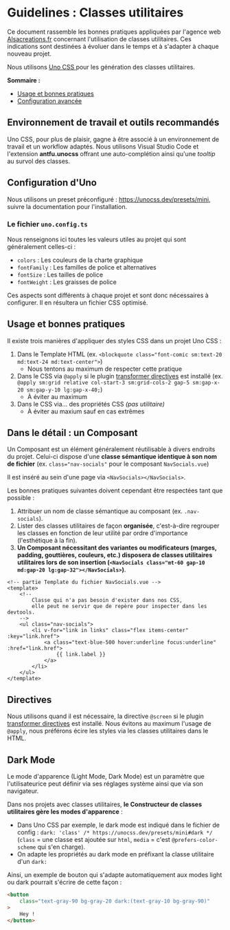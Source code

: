 # Guidelines : Classes utilitaires

Ce document rassemble les bonnes pratiques appliquées par l'agence web [Alsacreations.fr](https://www.alsacreations.fr/) concernant l'utilisation de classes utilitaires. Ces indications sont destinées à évoluer dans le temps et à s'adapter à chaque nouveau projet.

Nous utilisons [Uno CSS ](https://unocss.dev/) pour les génération des classes utilitaires.

**Sommaire :**

- [Usage et bonnes pratiques](#usage-et-bonnes-pratiques)
- [Configuration avancée](#configuration-avancée)

## Environnement de travail et outils recommandés

Uno CSS, pour plus de plaisir, gagne à être associé à un environnement de travail et un workflow adaptés. Nous utilisons Visual Studio Code et l'extension **antfu.unocss** offrant une auto-complétion ainsi qu'une _tooltip_ au survol des classes.

## Configuration d'Uno

Nous utilisons un preset préconfiguré : <https://unocss.dev/presets/mini>, suivre la documentation pour l'installation.

### Le fichier `uno.config.ts`

Nous renseignons ici toutes les valeurs utiles au projet qui sont généralement celles-ci :

- `colors` : Les couleurs de la charte graphique
- `fontFamily` : Les familles de police et alternatives
- `fontSize` : Les tailles de police
- `fontWeight` : Les graisses de police

Ces aspects sont différents à chaque projet et sont donc nécessaires à configurer. Il en résultera un fichier CSS optimisé.

## Usage et bonnes pratiques

Il existe trois manières d'appliquer des styles CSS dans un projet Uno CSS :

1. Dans le Template HTML (ex. `<blockquote class="font-comic sm:text-20 md:text-24 md:text-center">`)
    - Nous tentons au maximum de respecter cette pratique
2. Dans le CSS via `@apply` si le plugin [transformer directives](https://unocss.dev/transformers/directives) est installé (ex. `@apply sm:grid relative col-start-3 sm:grid-cols-2 gap-5 sm:gap-x-20 sm:gap-y-10 lg:gap-x-40;`)
    - À éviter au maximum
3. Dans le CSS via... des propriétés CSS _(pas utilitaire)_
    - À éviter au maxium sauf en cas extrêmes

## Dans le détail : un Composant

Un Composant est un élément généralement réutilisable à divers endroits du projet. Celui-ci dispose d'une **classe sémantique identique à son nom de fichier** (ex. `class="nav-socials"` pour le composant `NavSocials.vue`)

Il est inséré au sein d'une page via `<NavSocials></NavSocials>`.

Les bonnes pratiques suivantes doivent cependant être respectées tant que possible&nbsp;:

1. Attribuer un nom de classe sémantique au composant (ex. `.nav-socials`).
2. Lister des classes utilitaires de façon **organisée**, c'est-à-dire regrouper les classes en fonction de leur utilité par ordre d'importance (l'esthétique à la fin).
3. **Un Composant nécessitant des variantes ou modificateurs (marges, padding, gouttières, couleurs, etc.) disposera de classes utilitaires utilitaires lors de son insertion (`<NavSocials class="mt-60 gap-10 md:gap-20 lg:gap-32"></NavSocials>`)**.

```vue
<!-- partie Template du fichier NavSocials.vue -->
<template>
    <!--
        Classe qui n'a pas besoin d'exister dans nos CSS,
        elle peut ne servir que de repère pour inspecter dans les devtools.
    -->
    <ul class="nav-socials">
        <li v-for="link in links" class="flex items-center" :key="link.href">
            <a class="text-blue-500 hover:underline focus:underline" :href="link.href">
                {{ link.label }}
            </a>
        </li>
    </ul>
</template>
```

## Directives

Nous utilisons quand il est nécessaire, la directive `@screen` si le plugin [transformer directives](https://unocss.dev/transformers/directives) est installé. Nous évitons au maximum l'usage de `@apply`, nous préférons écire les styles via les classes utilitaires dans le HTML.

## Dark Mode

Le mode d'apparence (Light Mode, Dark Mode) est un paramètre que l'utilisateurice peut définir via ses réglages système ainsi que via son navigateur.

Dans nos projets avec classes utilitaires, **le Constructeur de classes utilitaires gère les modes d'apparence** :

- Dans Uno CSS par exemple, le dark mode est indiqué dans le fichier de config : `dark: 'class' /* https://unocss.dev/presets/mini#dark */` (`class` = une classe est ajoutée sur `html`, `media` = c'est `@prefers-color-scheme` qui s'en charge).
- On adapte les propriétés au dark mode en préfixant la classe utilitaire d'un `dark:`

Ainsi, un exemple de bouton qui s'adapte automatiquement aux modes light ou dark pourrait s'écrire de cette façon :

```html
<button
    class="text-gray-90 bg-gray-20 dark:(text-gray-10 bg-gray-90)"
>
    Hey !
</button>
```
